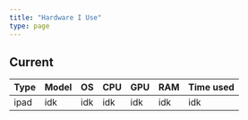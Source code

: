```yaml
---
title: "Hardware I Use"
type: page
---
```



## Current
| Type | Model | OS | CPU | GPU | RAM | Time used |
| --- | --- | --- | --- | --- | --- | --- |
|ipad|idk|idk|idk|idk|idk|idk|a lot|